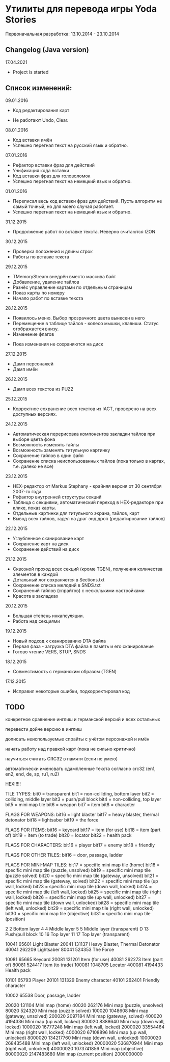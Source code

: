 Утилиты для перевода игры Yoda Stories
======================================

Первоначальная разработка: 13.10.2014 - 23.10.2014

Changelog (Java version)
------------------------

17.04.2021
* Project is started

Список изменений:
-----------------

09.01.2016
* Код редактирования карт
- Не работают Undo, Clear.

08.01.2016
* Код вставки имён
* Успешно перегнал текст на русский язык и обратно.

07.01.2016
* Рефактор вставки фраз для действий
* Унификация кода вставки
* Код вставки фраз для головоломок
* Успешно перегнал текст на немецкий язык и обратно.

01.01.2016
* Переписал весь код вставки фраз для действий. Пусть алгоритм не самый точный, но для моего случая работает.
* Успешно перегнал текст на немецкий язык и обратно.

31.12.2015
* Продолжение работ по вставке текста. Неверно считаются IZON

30.12.2015
* Проверка положения и длины строк
* Работы по вставке текста

29.12.2015
* TMemoryStream внедрён вместо массива байт
* Добавление, удаление тайлов
* Разнёс управление картами по отдельным страницам
* Показ карты по номеру
* Начало работ по вставке текста

28.12.2015
* Появилось меню. Выбор прозрачного цвета вынесен в него
* Перемещение в таблице тайлов - колесо мышки, клавиши. Статус отображается внизу.
* Изменение флагов
- Пока изменения не сохраняются на диск

27.12.2015
* Дамп персонажей
* Дамп имён

26.12.2015
* Дамп всех текстов из PUZ2

25.12.2015
* Корректное сохранение всех текстов из IACT, проверено на всех доступных версиях.

24.12.2015
* Автоматическая перерисовка компонентов закладки тайлов при выборе цвета фона
* Возможность изменять тайлы
* Возможность заменять титульную картинку
* Сохранение тайлов в один файл
* Сохранение списка неиспользованных тайлов (пока только в картах, т.е. далеко не все)
 

23.12.2015
* HEX-редактор от Markus Stephany - крайняя версия от 30 сентября 2007-го года.
* Рефактор внутренней структуры секций
* Таблица с секциями, автоматический переход в HEX-редакторе при клике, показ карты.
* Отдельные картинки для титульного экрана, тайлов, карт
* Вывод всех тайлов, задел на драг энд дроп (редактирование тайлов)

22.12.2015
* Углубленное сканирование карт
* Сохранение карт на диск
* Сохранение действий на диск

21.12.2015
* Сквозной проход всех секций (кроме TGEN), получения количества элементов в каждой
* Детальный лог сохраняется в Sections.txt
* Сохранение списка мелодий в SNDS.txt
* Сохранений тайлов (спрайтов) с несколькими настройками
* Красота в закладках

20.12.2015
* Большая степень инкапсуляции.
* Работа над секциями

19.12.2015
* Новый подход к сканированию DTA файла
* Первая фаза - загрузка DTA файла в память и его сканирование
* Готово чтение VERS, STUP, SNDS

18.12.2015
* Совместимость с германским образом (TGEN)

17.12.2015
* Исправил некоторые ошибки, подкорректировал код


TODO
----

конкретное сравнение инглиш и германской версий и всех остальных

перевести дойче версию в инглиш

дописать неиспользуемые спрайты с учётом персонажей и имён

начать работу над правкой карт (пока не сильно критично)


научиться считать CRC32 в памяти (если не умею)

автоматически именовать сдампленные текста согласно crc32 (en1, en2, end, de, sp, ru1, ru2)


HEX!!!!!

TILE TYPES:
bit0 = transparent
bit1 = non-colliding, bottom layer
bit2 = colliding, middle layer
bit3 = push/pull block
bit4 = non-colliding, top layer
bit5 = mini map tile
bit6 = weapon
bit7 = item
bit8 = character

FLAGS FOR WEAPONS:
bit16 = light blaster
bit17 = heavy blaster, thermal detonator
bit18 = lightsaber
bit19 = the force

FLAGS FOR ITEMS:
bit16 = keycard
bit17 = item (for use)
bit18 = item (part of)
bit19 = item (to trade)
bit20 = locator
bit22 = health pack

FLAGS FOR CHARACTERS:
bit16 = player
bit17 = enemy
bit18 = friendly

FLAGS FOR OTHER TILES:
bit16 = door, passage, ladder

FLAGS FOR MINI-MAP TILES:
bit17 = specific mini map tile (home)
bit18 = specific mini map tile (puzzle, unsolved)
bit19 = specific mini map tile (puzzle solved) 
bit20 = specific mini map tile (gateway, unsolved)
bit21 = specific mini map tile (gateway, solved)
bit22 = specific mini map tile (up wall, locked)
bit23 = specific mini map tile (down wall, locked)
bit24 = specific mini map tile (left wall, locked)
bit25 = specific mini map tile (right wall, locked)
bit26 = specific mini map tile (up wall, unlocked)
bit27 = specific mini map tile (down wall, unlocked)
bit28 = specific mini map tile (left wall, unlocked)
bit29 = specific mini map tile (right wall, unlocked)
bit30 = specific mini map tile (objective)
bit31 = specific mini map tile (position) 

2	2	Bottom layer
4	4	Middle layer
5	5	Middle layer (transparent)
D	13	Push/pull block
10	16	Top layer
11	17	Top layer (transparent)

10041	65601   Light Blaster
20041	131137  Heavy Blaster, Thermal Detonator
40041   262209	Lightsaber
80041   524353	The Force

10081   65665	Keycard
20081   131201	Item (for use)
40081   262273	Item (part of)
80081   524417	Item (to trade)
100081  1048705	Locator
400081  4194433	Health pack

10101   65793	Player
20101   131329	Enemy character
40101   262401	Friendly character

10002   65538	Door, passage, ladder

20020   131104	Mini map (home)
40020   262176	Mini map (puzzle, unsolved)
80020   524320	Mini map (puzzle solved) 
100020  1048608 Mini map (gateway, unsolved)
200020  2097184 Mini map (gateway, solved)
400020  4194336 Mini map (up wall, locked)
800020  8388640 Mini map (down wall, locked)
1000020 16777248 Mini map (left wall, locked)
2000020 33554464 Mini map (right wall, locked)
4000020 67108896 Mini map (up wall, unlocked)
8000020  134217760 Mini map (down wall, unlocked)
10000020 268435488 Mini map (left wall, unlocked)
20000020 536870944 Mini map (right wall, unlocked)
40000020 1073741856 Mini map (objective)
80000020 2147483680 Mini map (current position) 
	 2000000000






























